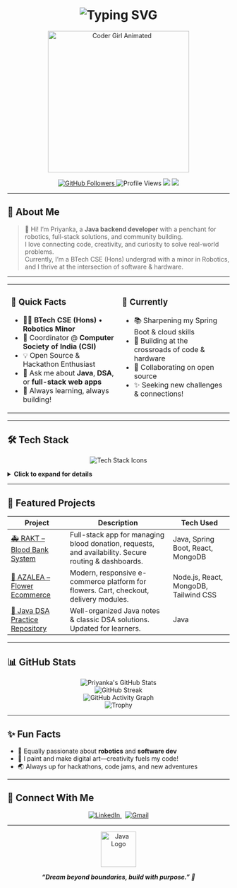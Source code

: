 <!-- Profile README for Priyanka Asthana -->

<h1 align="center">
  <img src="https://readme-typing-svg.demolab.com?font=Fira+Code&duration=2300&pause=800&color=6C63FF&center=true&vCenter=true&width=500&lines=Hi%2C+I'm+Priyanka+Asthana!;Java+Backend+Dev+%7C+Robotics+Enthusiast;Building+%F0%9F%9A%80+with+Code+and+Heart" alt="Typing SVG"/>
</h1>

<p align="center">
  <img src="https://media.giphy.com/media/qgQUggAC3Pfv687qPC/giphy.gif" width="320" alt="Coder Girl Animated"/>
</p>

<p align="center">
  <a href="https://github.com/PriyankaAsthana?tab=followers">
    <img src="https://img.shields.io/github/followers/PriyankaAsthana?label=Followers&style=social" alt="GitHub Followers"/>
  </a>
  <img src="https://komarev.com/ghpvc/?username=PriyankaAsthana&label=Profile+Views&color=6C63FF&style=flat" alt="Profile Views"/>
  <img src="https://img.shields.io/badge/Java-Backend-blueviolet?logo=java&logoColor=white&style=flat"/>
  <img src="https://img.shields.io/badge/Open%20Source-Passion-6C63FF?logo=github"/>
</p>

---

## 🌟 About Me

> 👋 Hi! I’m Priyanka, a **Java backend developer** with a penchant for robotics, full-stack solutions, and community building.  
> I love connecting code, creativity, and curiosity to solve real-world problems.  
> Currently, I’m a BTech CSE (Hons) undergrad with a minor in Robotics,  
> and I thrive at the intersection of software & hardware.

---

<table>
<tr>
<td valign="top" width="50%">

### 🔑 Quick Facts

- 🧑‍💻 <b>BTech CSE (Hons)</b> • <b>Robotics Minor</b>
- 🏅 Coordinator @ <b>Computer Society of India (CSI)</b>
- 💡 Open Source & Hackathon Enthusiast
- 💬 Ask me about <b>Java</b>, <b>DSA</b>, or <b>full-stack web apps</b>
- 🌱 Always learning, always building!

</td>
<td valign="top">

### 🚀 Currently

- 📚 Sharpening my Spring Boot & cloud skills
- 🤖 Building at the crossroads of code & hardware
- 🤝 Collaborating on open source
- ✨ Seeking new challenges & connections!

</td>
</tr>
</table>

---

## 🛠️ Tech Stack

<p align="center">
  <img src="https://skillicons.dev/icons?i=java,spring,react,tailwind,html,css,js,nodejs,express,mongodb,mysql,github,git,vscode,postman" alt="Tech Stack Icons"/>
</p>

<details>
<summary><b>Click to expand for details</b></summary>

| Language | Backend     | Frontend   | Database    | Tools        |
|:---------|:------------|:-----------|:------------|:-------------|
| ![Java](https://img.shields.io/badge/Java-ED8B00?style=flat-square&logo=java&logoColor=white) | ![Spring Boot](https://img.shields.io/badge/Spring_Boot-6DB33F?style=flat-square&logo=springboot&logoColor=white) | ![React](https://img.shields.io/badge/React-20232A?style=flat-square&logo=react&logoColor=61DAFB) | ![MongoDB](https://img.shields.io/badge/MongoDB-4EA94B?style=flat-square&logo=mongodb&logoColor=white) | ![VSCode](https://img.shields.io/badge/VS_Code-007ACC?style=flat-square&logo=visual-studio-code&logoColor=white) |
| ![Node.js](https://img.shields.io/badge/Node.js-43853D?style=flat-square&logo=node-dot-js&logoColor=white) | ![Express](https://img.shields.io/badge/Express-404D59?style=flat-square&logo=express&logoColor=white) | ![Tailwind CSS](https://img.shields.io/badge/Tailwind_CSS-06B6D4?style=flat-square&logo=tailwind-css&logoColor=white) | ![MySQL](https://img.shields.io/badge/MySQL-4479A1?style=flat-square&logo=mysql&logoColor=white) | ![GitHub](https://img.shields.io/badge/GitHub-181717?style=flat-square&logo=github&logoColor=white) |
| ![JavaScript](https://img.shields.io/badge/JavaScript-F7DF1E?style=flat-square&logo=javascript&logoColor=black) |  | ![HTML5](https://img.shields.io/badge/HTML5-E34F26?style=flat-square&logo=html5&logoColor=white) ![CSS3](https://img.shields.io/badge/CSS3-1572B6?style=flat-square&logo=css3&logoColor=white) | | ![Postman](https://img.shields.io/badge/Postman-FF6C37?style=flat-square&logo=postman&logoColor=white) |

</details>

---

## 🎯 Featured Projects

| Project | Description | Tech Used |
|---------|-------------|-----------|
| [🚑 RAKT – Blood Bank System](#) | Full-stack app for managing blood donation, requests, and availability. Secure routing & dashboards. | Java, Spring Boot, React, MongoDB |
| [🌸 AZALEA – Flower Ecommerce](#) | Modern, responsive e-commerce platform for flowers. Cart, checkout, delivery modules. | Node.js, React, MongoDB, Tailwind CSS |
| [📘 Java DSA Practice Repository](#) | Well-organized Java notes & classic DSA solutions. Updated for learners. | Java |

---

## 📊 GitHub Stats

<p align="center">
  <img src="https://github-readme-stats.vercel.app/api?username=PriyankaAsthana&show_icons=true&theme=tokyonight&hide_title=true" alt="Priyanka's GitHub Stats" />
  <br>
  <img src="https://github-readme-streak-stats.herokuapp.com/?user=PriyankaAsthana&theme=tokyonight" alt="GitHub Streak" />
  <br>
  <img src="https://github-readme-activity-graph.vercel.app/graph?username=PriyankaAsthana&theme=tokyo-night&bg_color=282c34&hide_border=true" alt="GitHub Activity Graph" />
  <br>
  <img src="https://github-profile-trophy.vercel.app/?username=PriyankaAsthana&theme=dracula&row=1&column=7" alt="Trophy" />
</p>

---

## ✨ Fun Facts

- 🤖 Equally passionate about **robotics** and **software dev**
- 🎨 I paint and make digital art—creativity fuels my code!
- 🌏 Always up for hackathons, code jams, and new adventures

---

## 🤝 Connect With Me

<p align="center">
  <a href="https://www.linkedin.com/in/priyanka-asthana-1b9a74250?utm_source=share&utm_campaign=share_via&utm_content=profile&utm_medium=android_app">
    <img src="https://img.shields.io/badge/LinkedIn-blue?logo=linkedin&logoColor=white" alt="LinkedIn" />
  </a>
  &nbsp;
  <a href="mailto:pri45712rir@gmail.com">
    <img src="https://img.shields.io/badge/Email-D14836?logo=gmail&logoColor=white" alt="Gmail" />
  </a>
</p>

---

<p align="center">
  <img src="https://cdn.jsdelivr.net/gh/devicons/devicon/icons/java/java-original-wordmark.svg" width="80" alt="Java Logo"/>
</p>

<p align="center">
  <b><i>“Dream beyond boundaries, build with purpose.” 🚀</i></b>
</p>
